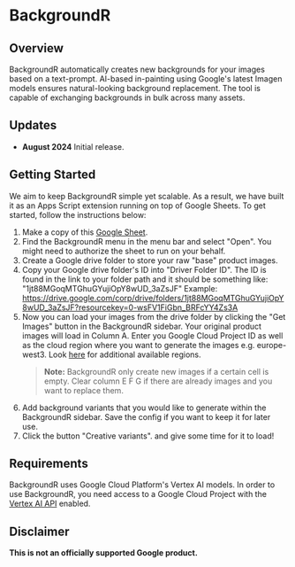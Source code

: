 <!--
Copyright 2024 Google LLC

Licensed under the Apache License, Version 2.0 (the "License");
you may not use this file except in compliance with the License.
You may obtain a copy of the License at

      http://www.apache.org/licenses/LICENSE-2.0

Unless required by applicable law or agreed to in writing, software
distributed under the License is distributed on an "AS IS" BASIS,
WITHOUT WARRANTIES OR CONDITIONS OF ANY KIND, either express or implied.
See the License for the specific language governing permissions and
limitations under the License.
-->

# BackgroundR

## Overview

BackgroundR automatically creates new backgrounds for your images based on a text-prompt. AI-based in-painting using Google's latest Imagen models ensures natural-looking background replacement. The tool is capable of exchanging backgrounds in bulk across many assets.

## Updates

- **August 2024** Initial release.

## Getting Started

We aim to keep BackgroundR simple yet scalable. As a result, we have built it as an Apps Script extension running on top of Google Sheets. To get started, follow the instructions below:

1. Make a copy of this [Google Sheet](https://docs.google.com/spreadsheets/d/1FPlQbvqovVNlUFsCLJ9c_aEZ9bMDiZxVi4VsDn7daWM/edit?gid=1500542581#gid=1500542581).
2. Find the BackgroundR menu in the menu bar and select "Open". You might need to authorize the sheet to run on your behalf.
3. Create a Google drive folder to store your raw "base" product images.
4. Copy your Google drive folder's ID into "Driver Folder ID". The ID is found in the link to your folder path and it should be something like: "1jt88MGoqMTGhuGYujiOpY8wUD_3aZsJF"
   Example: https://drive.google.com/corp/drive/folders/1jt88MGoqMTGhuGYujiOpY8wUD_3aZsJF?resourcekey=0-wsFV1FiGbn_BRFcYY4Zs3A
5. Now you can load your images from the drive folder by clicking the "Get Images" button in the BackgroundR sidebar. Your original product images will load in Column A.
   Enter you Google Cloud Project ID as well as the cloud region where you want to generate the images e.g. europe-west3. Look [here](https://cloud.google.com/vertex-ai/docs/general/locations#europe) for additional available regions.
   > **Note:** BackgroundR only create new images if a certain cell is empty. Clear column E F G if there are already images and you want to replace them.
6. Add background variants that you would like to generate within the BackgroundR sidebar. Save the config if you want to keep it for later use.
7. Click the button "Creative variants".
   and give some time for it to load!

## Requirements

BackgroundR uses Google Cloud Platform's Vertex AI models. In order to use BackgroundR, you need access to a Google Cloud Project with the [Vertex AI API](https://cloud.google.com/vertex-ai/docs/generative-ai/start/quickstarts/api-quickstart) enabled.

## Disclaimer

**This is not an officially supported Google product.**
